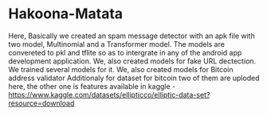 # Hakoona-Matata
Here, Basically we created an spam message detector with an apk file with two model, Multinomial and a Transformer model. The models are convereted to pkl and tflite so as to intergrate in any of the android app development application.
We, also created models for fake URL dectection. We trained several models for it.
We, also created models for Bitcoin address validator
Additionaly for dataset for bitcoin two of them are uploded here, the other one is features available in kaggle - https://www.kaggle.com/datasets/ellipticco/elliptic-data-set?resource=download
